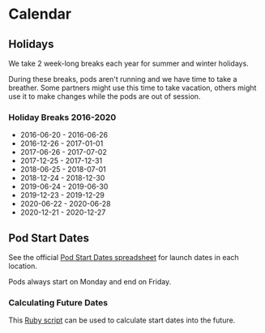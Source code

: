 # Calendar

## Holidays

We take 2 week-long breaks each year for summer and winter holidays.

During these breaks, pods aren't running and we have time to take a breather. Some partners might use this time to take vacation, others might use it to make changes while the pods are out of session.

### Holiday Breaks 2016-2020

- 2016-06-20 - 2016-06-26
- 2016-12-26 - 2017-01-01
- 2017-06-26 - 2017-07-02
- 2017-12-25 - 2017-12-31
- 2018-06-25 - 2018-07-01
- 2018-12-24 - 2018-12-30
- 2019-06-24 - 2019-06-30
- 2019-12-23 - 2019-12-29
- 2020-06-22 - 2020-06-28
- 2020-12-21 - 2020-12-27

## Pod Start Dates

See the official [Pod Start Dates spreadsheet][pod-start-dates] for launch dates in each location.

Pods always start on Monday and end on Friday.

### Calculating Future Dates

This [Ruby script](https://gist.github.com/tannerwelsh/02bcedde17c4ecade1b3) can be used to calculate start dates into the future.

[pod-start-dates]: https://docs.google.com/a/learnersguild.org/spreadsheets/d/1TsTIcD48K6tZQhMZjhBIZEXO9cTS7abCAMwNTP50wfg/edit?usp=sharing

